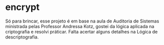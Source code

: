 # encrypt
Só para brincar, esse projeto é em base na aula de Auditoria de Sistemas ministrada pelas Professor Andressa Kotz, gostei da lógica aplicada na criptografia e resolvi práticar. 
Falta acertar alguns detalhes na Lógica de descriptografia.

